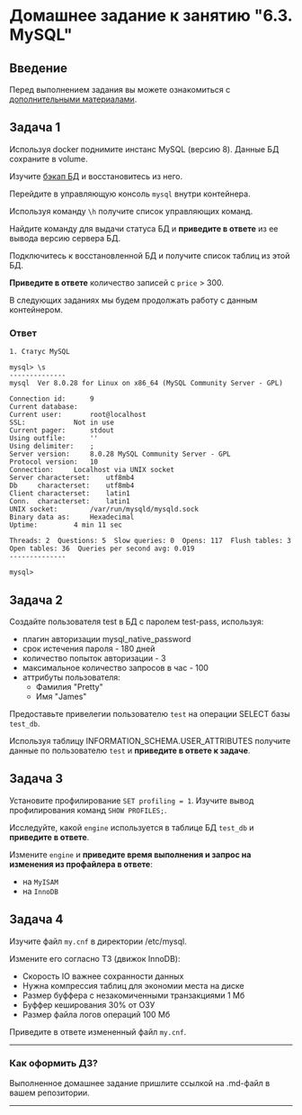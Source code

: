 # Домашнее задание к занятию "6.3. MySQL"

## Введение

Перед выполнением задания вы можете ознакомиться с 
[дополнительными материалами](https://github.com/netology-code/virt-homeworks/tree/master/additional/README.md).

## Задача 1

Используя docker поднимите инстанс MySQL (версию 8). Данные БД сохраните в volume.

Изучите [бэкап БД](https://github.com/netology-code/virt-homeworks/tree/master/06-db-03-mysql/test_data) и 
восстановитесь из него.

Перейдите в управляющую консоль `mysql` внутри контейнера.

Используя команду `\h` получите список управляющих команд.

Найдите команду для выдачи статуса БД и **приведите в ответе** из ее вывода версию сервера БД.

Подключитесь к восстановленной БД и получите список таблиц из этой БД.

**Приведите в ответе** количество записей с `price` > 300.

В следующих заданиях мы будем продолжать работу с данным контейнером.

### Ответ

```
1. Статус MySQL

mysql> \s
--------------
mysql  Ver 8.0.28 for Linux on x86_64 (MySQL Community Server - GPL)

Connection id:		9
Current database:	
Current user:		root@localhost
SSL:			Not in use
Current pager:		stdout
Using outfile:		''
Using delimiter:	;
Server version:		8.0.28 MySQL Community Server - GPL
Protocol version:	10
Connection:		Localhost via UNIX socket
Server characterset:	utf8mb4
Db     characterset:	utf8mb4
Client characterset:	latin1
Conn.  characterset:	latin1
UNIX socket:		/var/run/mysqld/mysqld.sock
Binary data as:		Hexadecimal
Uptime:			4 min 11 sec

Threads: 2  Questions: 5  Slow queries: 0  Opens: 117  Flush tables: 3  Open tables: 36  Queries per second avg: 0.019
--------------

mysql> 

```

## Задача 2

Создайте пользователя test в БД c паролем test-pass, используя:
- плагин авторизации mysql_native_password
- срок истечения пароля - 180 дней 
- количество попыток авторизации - 3 
- максимальное количество запросов в час - 100
- аттрибуты пользователя:
    - Фамилия "Pretty"
    - Имя "James"

Предоставьте привелегии пользователю `test` на операции SELECT базы `test_db`.
    
Используя таблицу INFORMATION_SCHEMA.USER_ATTRIBUTES получите данные по пользователю `test` и 
**приведите в ответе к задаче**.

## Задача 3

Установите профилирование `SET profiling = 1`.
Изучите вывод профилирования команд `SHOW PROFILES;`.

Исследуйте, какой `engine` используется в таблице БД `test_db` и **приведите в ответе**.

Измените `engine` и **приведите время выполнения и запрос на изменения из профайлера в ответе**:
- на `MyISAM`
- на `InnoDB`

## Задача 4 

Изучите файл `my.cnf` в директории /etc/mysql.

Измените его согласно ТЗ (движок InnoDB):
- Скорость IO важнее сохранности данных
- Нужна компрессия таблиц для экономии места на диске
- Размер буффера с незакомиченными транзакциями 1 Мб
- Буффер кеширования 30% от ОЗУ
- Размер файла логов операций 100 Мб

Приведите в ответе измененный файл `my.cnf`.

---

### Как оформить ДЗ?

Выполненное домашнее задание пришлите ссылкой на .md-файл в вашем репозитории.

---
